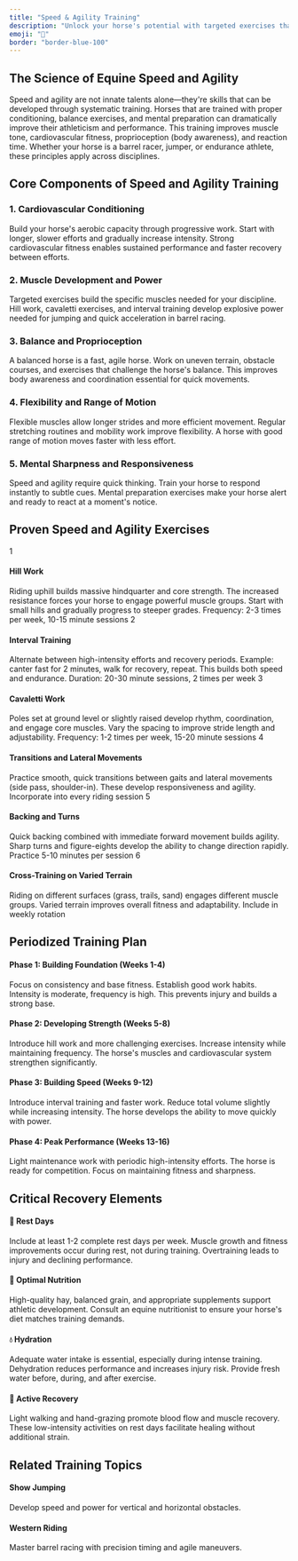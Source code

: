 ```yaml
---
title: "Speed & Agility Training"
description: "Unlock your horse's potential with targeted exercises that build speed and athletic performance. Perfect for jumping, barrel racing, and endurance events."
emoji: "💨"
border: "border-blue-100"
---
```




## The Science of Equine Speed and Agility
Speed and agility are not innate talents alone—they're skills that can be developed through systematic training. Horses that are trained with proper conditioning, balance exercises, and mental preparation can dramatically improve their athleticism and performance.
This training improves muscle tone, cardiovascular fitness, proprioception (body awareness), and reaction time. Whether your horse is a barrel racer, jumper, or endurance athlete, these principles apply across disciplines.
## Core Components of Speed and Agility Training
### 1. Cardiovascular Conditioning
Build your horse's aerobic capacity through progressive work. Start with longer, slower efforts and gradually increase intensity. Strong cardiovascular fitness enables sustained performance and faster recovery between efforts.
### 2. Muscle Development and Power
Targeted exercises build the specific muscles needed for your discipline. Hill work, cavaletti exercises, and interval training develop explosive power needed for jumping and quick acceleration in barrel racing.
### 3. Balance and Proprioception
A balanced horse is a fast, agile horse. Work on uneven terrain, obstacle courses, and exercises that challenge the horse's balance. This improves body awareness and coordination essential for quick movements.
### 4. Flexibility and Range of Motion
Flexible muscles allow longer strides and more efficient movement. Regular stretching routines and mobility work improve flexibility. A horse with good range of motion moves faster with less effort.
### 5. Mental Sharpness and Responsiveness
Speed and agility require quick thinking. Train your horse to respond instantly to subtle cues. Mental preparation exercises make your horse alert and ready to react at a moment's notice.
## Proven Speed and Agility Exercises
1
#### Hill Work
Riding uphill builds massive hindquarter and core strength. The increased resistance forces your horse to engage powerful muscle groups. Start with small hills and gradually progress to steeper grades.
Frequency: 2-3 times per week, 10-15 minute sessions
2
#### Interval Training
Alternate between high-intensity efforts and recovery periods. Example: canter fast for 2 minutes, walk for recovery, repeat. This builds both speed and endurance.
Duration: 20-30 minute sessions, 2 times per week
3
#### Cavaletti Work
Poles set at ground level or slightly raised develop rhythm, coordination, and engage core muscles. Vary the spacing to improve stride length and adjustability.
Frequency: 1-2 times per week, 15-20 minute sessions
4
#### Transitions and Lateral Movements
Practice smooth, quick transitions between gaits and lateral movements (side pass, shoulder-in). These develop responsiveness and agility.
Incorporate into every riding session
5
#### Backing and Turns
Quick backing combined with immediate forward movement builds agility. Sharp turns and figure-eights develop the ability to change direction rapidly.
Practice 5-10 minutes per session
6
#### Cross-Training on Varied Terrain
Riding on different surfaces (grass, trails, sand) engages different muscle groups. Varied terrain improves overall fitness and adaptability.
Include in weekly rotation
## Periodized Training Plan
#### Phase 1: Building Foundation (Weeks 1-4)
Focus on consistency and base fitness. Establish good work habits. Intensity is moderate, frequency is high. This prevents injury and builds a strong base.
#### Phase 2: Developing Strength (Weeks 5-8)
Introduce hill work and more challenging exercises. Increase intensity while maintaining frequency. The horse's muscles and cardiovascular system strengthen significantly.
#### Phase 3: Building Speed (Weeks 9-12)
Introduce interval training and faster work. Reduce total volume slightly while increasing intensity. The horse develops the ability to move quickly with power.
#### Phase 4: Peak Performance (Weeks 13-16)
Light maintenance work with periodic high-intensity efforts. The horse is ready for competition. Focus on maintaining fitness and sharpness.
## Critical Recovery Elements
#### 🛌 Rest Days
Include at least 1-2 complete rest days per week. Muscle growth and fitness improvements occur during rest, not during training. Overtraining leads to injury and declining performance.
#### 🍎 Optimal Nutrition
High-quality hay, balanced grain, and appropriate supplements support athletic development. Consult an equine nutritionist to ensure your horse's diet matches training demands.
#### 💧 Hydration
Adequate water intake is essential, especially during intense training. Dehydration reduces performance and increases injury risk. Provide fresh water before, during, and after exercise.
#### 🧘 Active Recovery
Light walking and hand-grazing promote blood flow and muscle recovery. These low-intensity activities on rest days facilitate healing without additional strain.
## Related Training Topics
#### Show Jumping
Develop speed and power for vertical and horizontal obstacles.
#### Western Riding
Master barrel racing with precision timing and agile maneuvers.
